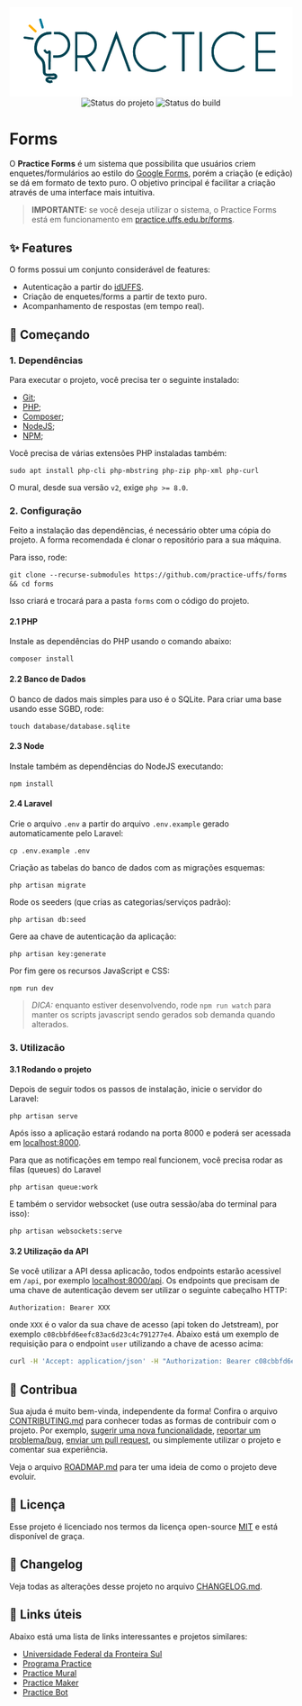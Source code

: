 <p align="center">
    <img width="600" src=".github/logo.png" title="Logo do projeto"><br />
    <img src="https://img.shields.io/maintenance/yes/2021?style=for-the-badge" title="Status do projeto">
    <img src="https://img.shields.io/github/workflow/status/practice-uffs/forms/ci.uffs.cc?label=Build&logo=github&logoColor=white&style=for-the-badge" title="Status do build">
</p>

# Forms

O **Practice Forms** é um sistema que possibilita que usuários criem enquetes/formulários ao estilo do [Google Forms](https://google.com/forms), porém a criação (e edição) se dá em formato de texto puro. O objetivo principal é facilitar a criação através de uma interface mais intuitiva.

> **IMPORTANTE:** se você deseja utilizar o sistema, o Practice Forms está em funcionamento em [practice.uffs.edu.br/forms](https://practice.uffs.edu.br/forms).

## ✨ Features

O forms possui um conjunto considerável de features:

* Autenticação a partir do [idUFFS](https://id.uffs.edu.br).
* Criação de enquetes/forms a partir de texto puro.
* Acompanhamento de respostas (em tempo real).

## 🚀 Começando

### 1. Dependências

Para executar o projeto, você precisa ter o seguinte instalado:

- [Git](https://git-scm.com);
- [PHP](https://www.php.net/downloads);
- [Composer](https://getcomposer.org/download/);
- [NodeJS](https://nodejs.org/en/);
- [NPM](https://www.npmjs.com/package/npm);

Você precisa de várias extensões PHP instaladas também:

```
sudo apt install php-cli php-mbstring php-zip php-xml php-curl
```

O mural, desde sua versão `v2`, exige `php >= 8.0`.

### 2. Configuração

Feito a instalação das dependências, é necessário obter uma cópia do projeto. A forma recomendada é clonar o repositório para a sua máquina.

Para isso, rode:

```
git clone --recurse-submodules https://github.com/practice-uffs/forms && cd forms
```

Isso criará e trocará para a pasta `forms` com o código do projeto.

#### 2.1 PHP

Instale as dependências do PHP usando o comando abaixo:

```
composer install
```

#### 2.2 Banco de Dados

O banco de dados mais simples para uso é o SQLite. Para criar uma base usando esse SGBD, rode:

```
touch database/database.sqlite
```

#### 2.3 Node

Instale também as dependências do NodeJS executando:

```
npm install
```

#### 2.4 Laravel

Crie o arquivo `.env` a partir do arquivo `.env.example` gerado automaticamente pelo Laravel:

```
cp .env.example .env
```

Criação as tabelas do banco de dados com as migrações esquemas:

```
php artisan migrate
```

Rode os seeders (que crias as categorias/serviços padrão):

```
php artisan db:seed
```

Gere aa chave de autenticação da aplicação:

```
php artisan key:generate
```

Por fim gere os recursos JavaScript e CSS:

```
npm run dev
```

>*DICA:* enquanto estiver desenvolvendo, rode `npm run watch` para manter os scripts javascript sendo gerados sob demanda quando alterados.

### 3. Utilizacão

#### 3.1 Rodando o projeto

Depois de seguir todos os passos de instalação, inicie o servidor do Laravel:

```
php artisan serve
```

Após isso a aplicação estará rodando na porta 8000 e poderá ser acessada em [localhost:8000](http://localhost:8000).

Para que as notificações em tempo real funcionem, você precisa rodar as filas (queues) do Laravel

```
php artisan queue:work
```

E também o servidor websocket (use outra sessão/aba do terminal para isso):

```
php artisan websockets:serve
```

#### 3.2 Utilização da API

Se você utilizar a API dessa aplicacão, todos endpoints estarão acessivel em `/api`, por exemplo [localhost:8000/api](http://localhost:8000/api). Os endpoints que precisam de uma chave de autenticação devem ser utilizar o seguinte cabeçalho HTTP:

```
Authorization: Bearer XXX
```

onde `XXX` é o valor da sua chave de acesso (api token do Jetstream), por exemplo `c08cbbfd6eefc83ac6d23c4c791277e4`.
Abaixo está um exemplo de requisição para o endpoint `user` utilizando a chave de acesso acima:

```bash
curl -H 'Accept: application/json' -H "Authorization: Bearer c08cbbfd6eefc83ac6d23c4c791277e4" http://localhost:8080/api/user
```

## 🤝 Contribua

Sua ajuda é muito bem-vinda, independente da forma! Confira o arquivo [CONTRIBUTING.md](CONTRIBUTING.md) para conhecer todas as formas de contribuir com o projeto. Por exemplo, [sugerir uma nova funcionalidade](https://github.com/practice-uffs/forms/issues/new?assignees=&labels=&template=feature_request.md&title=), [reportar um problema/bug](https://github.com/practice-uffs/forms/issues/new?assignees=&labels=bug&template=bug_report.md&title=), [enviar um pull request](https://github.com/ccuffs/hacktoberfest/blob/master/docs/tutorial-pull-request.md), ou simplemente utilizar o projeto e comentar sua experiência.

Veja o arquivo [ROADMAP.md](ROADMAP.md) para ter uma ideia de como o projeto deve evoluir.


## 🎫 Licença

Esse projeto é licenciado nos termos da licença open-source [MIT](https://choosealicense.com/licenses/mit) e está disponível de graça.

## 🧬 Changelog

Veja todas as alterações desse projeto no arquivo [CHANGELOG.md](CHANGELOG.md).

## 🧪 Links úteis

Abaixo está uma lista de links interessantes e projetos similares:

* [Universidade Federal da Fronteira Sul](https://www.uffs.edu.br)
* [Programa Practice](https://practice.uffs.cc)
* [Practice Mural](https://github.com/practice-uffs/mural)
* [Practice Maker](https://github.com/practice-uffs/maker)
* [Practice Bot](https://github.com/practice-uffs/bot)
